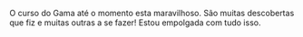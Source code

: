 O curso do Gama até o momento esta maravilhoso. 
São muitas descobertas que fiz e muitas outras a se fazer! Estou empolgada com tudo isso.